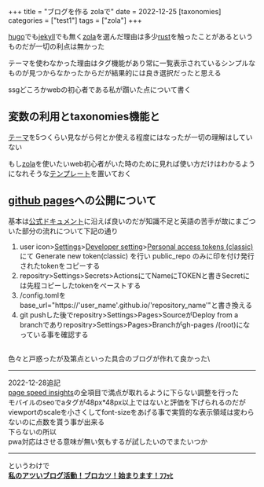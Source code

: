 +++
title = "ブログを作る zolaで"
date = 2022-12-25
[taxonomies]
categories = ["test1"]
tags = ["zola"]
+++

[hugo](https://gohugo.io/)でも[jekyll](http://jekyllrb-ja.github.io/)でも無く[zola](https://www.getzola.org/)を選んだ理由は多少[rust](https://www.rust-lang.org/ja)を触ったことがあるというものだが一切の利点は無かった

テーマを使わなかった理由はタグ機能があり常に一覧表示されているシンプルなものが見つからなかったからだが結果的には良き選択だったと思える

ssgどころかwebの初心者である私が躓いた点について書く

## 変数の利用とtaxonomies機能と
[テーマ](https://www.getzola.org/themes/)を5つくらい見ながら何とか使える程度にはなったが一切の理解はしていない

もし[zola](https://www.getzola.org/)を使いたいweb初心者がいた時のために見れば使い方だけはわかるようになれそうな[テンプレート](https://github.com/natsuka-sili/zola-test)を置いておく

## [github pages](https://docs.github.com/ja/pages/getting-started-with-github-pages/about-github-pages)への公開について
基本は[公式ドキュメント](https://www.getzola.org/documentation/deployment/github-pages/)に沿えば良いのだが知識不足と英語の苦手が故にまごついた部分の流れについて下記の通り
1. user icon>[Settings](https://github.com/settings/profile)>[Developer setting](https://github.com/settings/apps)>[Personal access tokens (classic)](https://github.com/settings/tokens)にて Generate new token(classic) を行い public_repo のみに印を付け発行されたtokenをコピーする
1. repositry>Settings>Secrets>ActionsにてNameにTOKENと書きSecretには先程コピーしたtokenをペーストする
1. /config.tomlをbase_url="https://'user_name'.github.io/'repository_name'"と書き換える
1. git pushした後でrepositry>Settings>Pages>SourceがDeploy from a branchでありrepositry>Settings>Pages>Branchがgh-pages /(root)になっている事を確認する

## 
色々と戸惑ったが及第点といった具合のブログが作れて良かった\
***
2022-12-28追記\
[page speed insights](https://pagespeed.web.dev/report?url=https%3A%2F%2Fnatsuka-sili.github.io%2F&hl=ja)の全項目で満点が取れるように下らない調整を行った\
モバイルのseoでaタグが48px*48px以上ではないと評価を下げられるのだがviewportのscaleを小さくしてfont-sizeをあげる事で実質的な表示領域は変わらないのに点数を貰う事が出来る\
下らないの所以\
pwa対応はさせる意味が無い気もするが試したいのでまたいつか
***

というわけで\
[**私のアツいブログ活動！ブロカツ！始まります！ﾌﾌｯﾋ**](https://dic.nicovideo.jp/a/%E3%83%95%E3%83%95%E3%83%83%E3%83%92)
